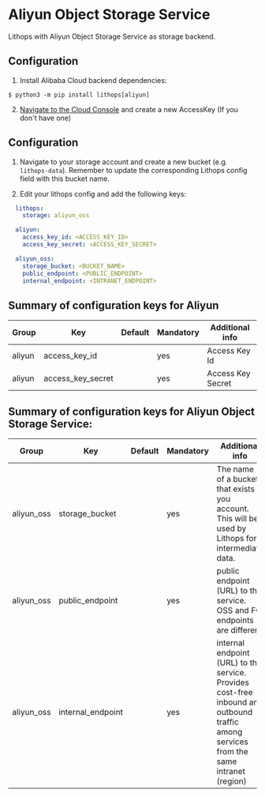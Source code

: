 # Aliyun Object Storage Service

Lithops with Aliyun Object Storage Service as storage backend.


## Configuration

1. Install Alibaba Cloud backend dependencies:

```
$ python3 -m pip install lithops[aliyun]
```

2. [Navigate to the Cloud Console](https://ram.console.aliyun.com/manage/ak) and create a new AccessKey (If you don't have one)


## Configuration

1. Navigate to your storage account and create a new bucket (e.g. `lithops-data`). Remember to update the corresponding Lithops config field with this bucket name.

2. Edit your lithops config and add the following keys:

```yaml
  lithops:
    storage: aliyun_oss

  aliyun:
    access_key_id: <ACCESS_KEY_ID>
    access_key_secret: <ACCESS_KEY_SECRET>

  aliyun_oss:
    storage_bucket: <BUCKET_NAME>
    public_endpoint: <PUBLIC_ENDPOINT>
    internal_endpoint: <INTRANET_ENDPOINT>
```

## Summary of configuration keys for Aliyun

|Group|Key|Default|Mandatory|Additional info|
|---|---|---|---|---|
|aliyun | access_key_id | |yes |  Access Key Id |
|aliyun | access_key_secret | |yes | Access Key Secret |

## Summary of configuration keys for Aliyun Object Storage Service:

|Group|Key|Default|Mandatory|Additional info|
|---|---|---|---|---|
|aliyun_oss | storage_bucket | | yes | The name of a bucket that exists in you account. This will be used by Lithops for intermediate data.|
|aliyun_oss | public_endpoint | |yes | public endpoint (URL) to the service. OSS and FC endpoints are different |
|aliyun_oss | internal_endpoint | | yes | internal endpoint (URL) to the service. Provides cost-free inbound and outbound traffic among services from the same intranet (region)|